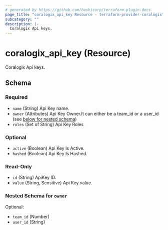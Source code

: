 ```yaml
---
# generated by https://github.com/hashicorp/terraform-plugin-docs
page_title: "coralogix_api_key Resource - terraform-provider-coralogix"
subcategory: ""
description: |-
  Coralogix Api keys.
---
```


# coralogix_api_key (Resource)

Coralogix Api keys.



<!-- schema generated by tfplugindocs -->
## Schema

### Required

- `name` (String) Api Key name.
- `owner` (Attributes) Api Key Owner.It can either be a team_id or a user_id (see [below for nested schema](#nestedatt--owner))
- `roles` (Set of String) Api Key Roles

### Optional

- `active` (Boolean) Api Key Is Active.
- `hashed` (Boolean) Api Key Is Hashed.

### Read-Only

- `id` (String) ApiKey ID.
- `value` (String, Sensitive) Api Key value.

<a id="nestedatt--owner"></a>
### Nested Schema for `owner`

Optional:

- `team_id` (Number)
- `user_id` (String)
